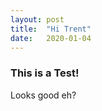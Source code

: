 ```yaml
---
layout: post
title:  "Hi Trent"
date:   2020-01-04
---
```


### This is a Test!

Looks good eh?


<!-- %enddocs -->
